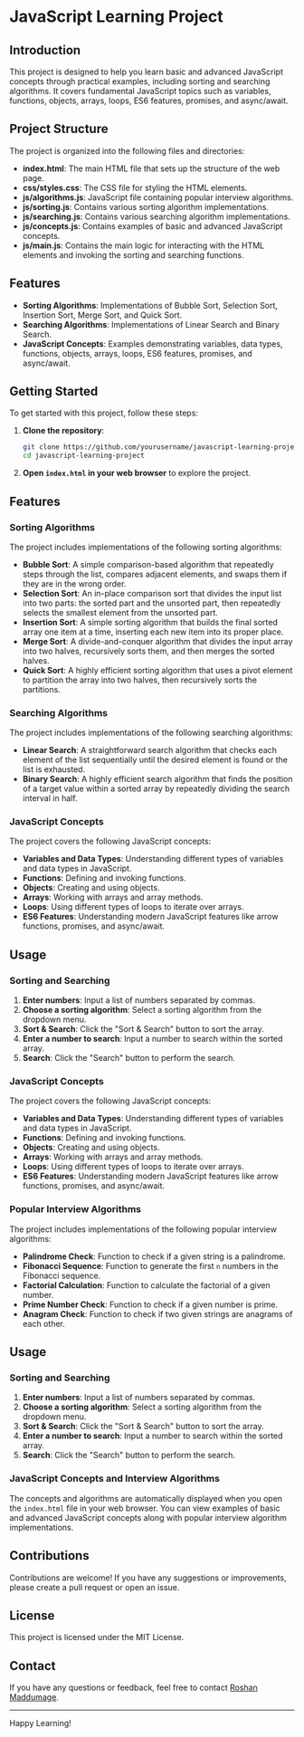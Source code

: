 # JavaScript Learning Project

## Introduction

This project is designed to help you learn basic and advanced JavaScript concepts through practical examples, including sorting and searching algorithms. It covers fundamental JavaScript topics such as variables, functions, objects, arrays, loops, ES6 features, promises, and async/await.

## Project Structure

The project is organized into the following files and directories:

- **index.html**: The main HTML file that sets up the structure of the web page.
- **css/styles.css**: The CSS file for styling the HTML elements.
- **js/algorithms.js**: JavaScript file containing popular interview algorithms.
- **js/sorting.js**: Contains various sorting algorithm implementations.
- **js/searching.js**: Contains various searching algorithm implementations.
- **js/concepts.js**: Contains examples of basic and advanced JavaScript concepts.
- **js/main.js**: Contains the main logic for interacting with the HTML elements and invoking the sorting and searching functions.

## Features

- **Sorting Algorithms**: Implementations of Bubble Sort, Selection Sort, Insertion Sort, Merge Sort, and Quick Sort.
- **Searching Algorithms**: Implementations of Linear Search and Binary Search.
- **JavaScript Concepts**: Examples demonstrating variables, data types, functions, objects, arrays, loops, ES6 features, promises, and async/await.


## Getting Started

To get started with this project, follow these steps:

1. **Clone the repository**:
    ```bash
    git clone https://github.com/yourusername/javascript-learning-project.git
    cd javascript-learning-project
    ```

2. **Open `index.html` in your web browser** to explore the project.

## Features

### Sorting Algorithms

The project includes implementations of the following sorting algorithms:

- **Bubble Sort**: A simple comparison-based algorithm that repeatedly steps through the list, compares adjacent elements, and swaps them if they are in the wrong order.
- **Selection Sort**: An in-place comparison sort that divides the input list into two parts: the sorted part and the unsorted part, then repeatedly selects the smallest element from the unsorted part.
- **Insertion Sort**: A simple sorting algorithm that builds the final sorted array one item at a time, inserting each new item into its proper place.
- **Merge Sort**: A divide-and-conquer algorithm that divides the input array into two halves, recursively sorts them, and then merges the sorted halves.
- **Quick Sort**: A highly efficient sorting algorithm that uses a pivot element to partition the array into two halves, then recursively sorts the partitions.

### Searching Algorithms

The project includes implementations of the following searching algorithms:

- **Linear Search**: A straightforward search algorithm that checks each element of the list sequentially until the desired element is found or the list is exhausted.
- **Binary Search**: A highly efficient search algorithm that finds the position of a target value within a sorted array by repeatedly dividing the search interval in half.

### JavaScript Concepts

The project covers the following JavaScript concepts:

- **Variables and Data Types**: Understanding different types of variables and data types in JavaScript.
- **Functions**: Defining and invoking functions.
- **Objects**: Creating and using objects.
- **Arrays**: Working with arrays and array methods.
- **Loops**: Using different types of loops to iterate over arrays.
- **ES6 Features**: Understanding modern JavaScript features like arrow functions, promises, and async/await.

## Usage

### Sorting and Searching

1. **Enter numbers**: Input a list of numbers separated by commas.
2. **Choose a sorting algorithm**: Select a sorting algorithm from the dropdown menu.
3. **Sort & Search**: Click the "Sort & Search" button to sort the array.
4. **Enter a number to search**: Input a number to search within the sorted array.
5. **Search**: Click the "Search" button to perform the search.

### JavaScript Concepts

The project covers the following JavaScript concepts:

- **Variables and Data Types**: Understanding different types of variables and data types in JavaScript.
- **Functions**: Defining and invoking functions.
- **Objects**: Creating and using objects.
- **Arrays**: Working with arrays and array methods.
- **Loops**: Using different types of loops to iterate over arrays.
- **ES6 Features**: Understanding modern JavaScript features like arrow functions, promises, and async/await.

### Popular Interview Algorithms

The project includes implementations of the following popular interview algorithms:

- **Palindrome Check**: Function to check if a given string is a palindrome.
- **Fibonacci Sequence**: Function to generate the first `n` numbers in the Fibonacci sequence.
- **Factorial Calculation**: Function to calculate the factorial of a given number.
- **Prime Number Check**: Function to check if a given number is prime.
- **Anagram Check**: Function to check if two given strings are anagrams of each other.

## Usage

### Sorting and Searching

1. **Enter numbers**: Input a list of numbers separated by commas.
2. **Choose a sorting algorithm**: Select a sorting algorithm from the dropdown menu.
3. **Sort & Search**: Click the "Sort & Search" button to sort the array.
4. **Enter a number to search**: Input a number to search within the sorted array.
5. **Search**: Click the "Search" button to perform the search.

### JavaScript Concepts and Interview Algorithms

The concepts and algorithms are automatically displayed when you open the `index.html` file in your web browser. You can view examples of basic and advanced JavaScript concepts along with popular interview algorithm implementations.

## Contributions

Contributions are welcome! If you have any suggestions or improvements, please create a pull request or open an issue.

## License

This project is licensed under the MIT License.

## Contact

If you have any questions or feedback, feel free to contact [Roshan Maddumage](mailto:uomroshan@gmail.com).

---

Happy Learning!
